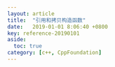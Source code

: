 ```yaml
---
layout: article
title:  "引用和拷贝构造函数"
date:   2019-01-01 8:06:40 +0800
key: reference-20190101
aside:
  toc: true
category: [c++, CppFoundation]
---
```

